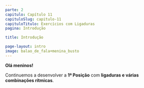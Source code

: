 ```yaml
---
parte: 2
capitulo: Capítulo 11
capituloSlug: capitulo-11
capituloTitulo: Exercícios com Ligaduras
pagina: Introdução

title: Introdução

page-layout: intro
image: balao_de_fala+menina_busto
---
```


**Olá meninos!**

Continuemos a desenvolver a **1ª Posição** com **ligaduras e várias combinações rítmicas**.